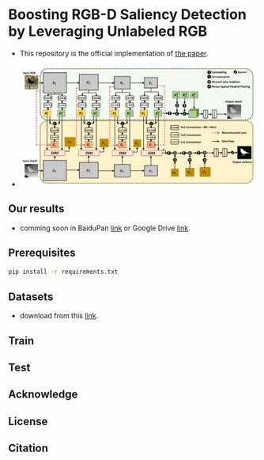 # Boosting RGB-D Saliency Detection by Leveraging Unlabeled RGB

- This repository is the official implementation of [the paper](https://github.com/Robert-xiaoqiang/S3Net).

- ![](demo/pipeline.png)

## Our results

- comming soon in BaiduPan [link](https://github.com/Robert-xiaoqiang/S3Net) or Google Drive [link](https://github.com/Robert-xiaoqiang/S3Net).

## Prerequisites
```bash
pip install -r requirements.txt
```

## Datasets

- download from this [link](http://dpfan.net/d3netbenchmark/).

## Train

## Test

## Acknowledge

## License

## Citation
